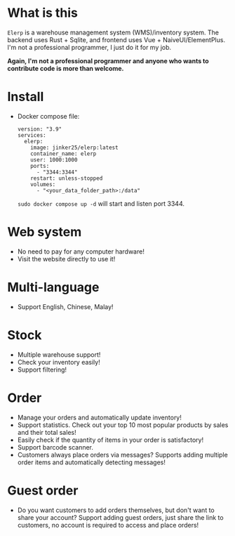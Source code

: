 # What is this
`Elerp` is a warehouse management system (WMS)/inventory system. The backend uses Rust + Sqlite, and frontend uses Vue + NaiveUI/ElementPlus. I'm not a professional programmer, I just do it for my job.

**Again, I'm not a professional programmer and anyone who wants to contribute code is more than welcome.**

# Install
- Docker compose file:
  ```
  version: "3.9"
  services:
    elerp:
      image: jinker25/elerp:latest
      container_name: elerp
      user: 1000:1000
      ports:
        - "3344:3344"
      restart: unless-stopped
      volumes:
        - "<your_data_folder_path>:/data"
  ```
  `sudo docker compose up -d` will start and listen port 3344.
  
# Web system
- No need to pay for any computer hardware!
- Visit the website directly to use it!

# Multi-language
- Support English, Chinese, Malay!

# Stock
- Multiple warehouse support!
- Check your inventory easily!
- Support filtering!

# Order
- Manage your orders and automatically update inventory!
- Support statistics. Check out your top 10 most popular products by sales and their total sales!
- Easily check if the quantity of items in your order is satisfactory!
- Support barcode scanner.
- Customers always place orders via messages? Supports adding multiple order items and automatically detecting messages!

# Guest order
- Do you want customers to add orders themselves, but don't want to share your account? Support adding guest orders, just share the link to customers, no account is required to access and place orders!
